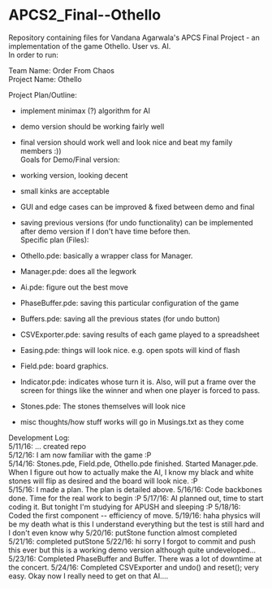 # APCS2_Final--Othello

Repository containing files for Vandana Agarwala's APCS Final Project - an implementation of the game Othello.  User vs. AI.  
In order to run:   

Team Name: Order From Chaos  
Project Name: Othello  

Project Plan/Outline:  
- implement minimax (?) algorithm for AI
- demo version should be working fairly well
- final version should work well and look nice and beat my family members :))  
Goals for Demo/Final version:
- working version, looking decent
- small kinks are acceptable
- GUI and edge cases can be improved & fixed between demo and final
- saving previous versions (for undo functionality)  can be implemented after demo version if I don't have time before then.  
Specific plan (Files):
- Othello.pde: basically a wrapper class for Manager.
- Manager.pde: does all the legwork
- Ai.pde: figure out the best move
- PhaseBuffer.pde: saving this particular configuration of the game
- Buffers.pde: saving all the previous states (for undo button)
- CSVExporter.pde: saving results of each game played to a spreadsheet
- Easing.pde: things will look nice.  e.g. open spots will kind of flash
- Field.pde: board graphics.
- Indicator.pde: indicates whose turn it is.  Also, will put a frame over the screen for things like the winner and when one player is forced to pass.
- Stones.pde: The stones themselves will look nice

- misc thoughts/how stuff works will go in Musings.txt as they come

Development Log:  
5/11/16: ... created repo  
5/12/16: I am now familiar with the game :P  
5/14/16: Stones.pde, Field.pde, Othello.pde finished.  Started Manager.pde.  When I figure out how to actually make the AI, I know my black and white stones will flip as desired and the board will look nice. :P  
5/15/16: I made a plan.  The plan is detailed above.
5/16/16: Code backbones done.  Time for the real work to begin :P
5/17/16: AI planned out, time to start coding it. But tonight I'm studying for APUSH and sleeping :P
5/18/16: Coded the first component -- efficiency of move.
5/19/16: haha physics will be my death what is this I understand everything but the test is still hard and I don't even know why
5/20/16: putStone function almost completed
5/21/16: completed putStone
5/22/16: hi sorry I forgot to commit and push this ever but this is a working demo version although quite undeveloped...
5/23/16: Completed PhaseBuffer and Buffer.  There was a lot of downtime at the concert.
5/24/16: Completed CSVExporter and undo() and reset(); very easy.  Okay now I really need to get on that AI....